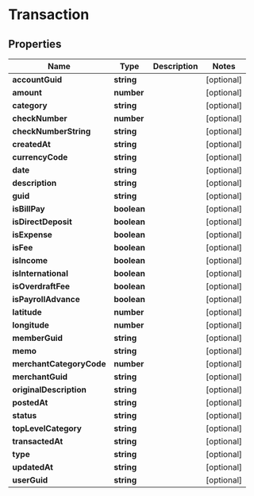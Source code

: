 # Transaction

## Properties
Name | Type | Description | Notes
------------ | ------------- | ------------- | -------------
**accountGuid** | **string** |  | [optional] 
**amount** | **number** |  | [optional] 
**category** | **string** |  | [optional] 
**checkNumber** | **number** |  | [optional] 
**checkNumberString** | **string** |  | [optional] 
**createdAt** | **string** |  | [optional] 
**currencyCode** | **string** |  | [optional] 
**date** | **string** |  | [optional] 
**description** | **string** |  | [optional] 
**guid** | **string** |  | [optional] 
**isBillPay** | **boolean** |  | [optional] 
**isDirectDeposit** | **boolean** |  | [optional] 
**isExpense** | **boolean** |  | [optional] 
**isFee** | **boolean** |  | [optional] 
**isIncome** | **boolean** |  | [optional] 
**isInternational** | **boolean** |  | [optional] 
**isOverdraftFee** | **boolean** |  | [optional] 
**isPayrollAdvance** | **boolean** |  | [optional] 
**latitude** | **number** |  | [optional] 
**longitude** | **number** |  | [optional] 
**memberGuid** | **string** |  | [optional] 
**memo** | **string** |  | [optional] 
**merchantCategoryCode** | **number** |  | [optional] 
**merchantGuid** | **string** |  | [optional] 
**originalDescription** | **string** |  | [optional] 
**postedAt** | **string** |  | [optional] 
**status** | **string** |  | [optional] 
**topLevelCategory** | **string** |  | [optional] 
**transactedAt** | **string** |  | [optional] 
**type** | **string** |  | [optional] 
**updatedAt** | **string** |  | [optional] 
**userGuid** | **string** |  | [optional] 


